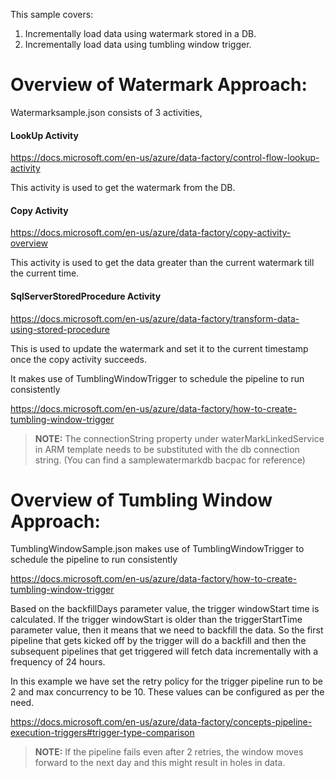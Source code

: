 This sample covers:
 1. Incrementally load data using watermark stored in a DB.
 2. Incrementally load data using tumbling window trigger.

# Overview of Watermark Approach:

Watermarksample.json consists of 3 activities, 

#### LookUp Activity

https://docs.microsoft.com/en-us/azure/data-factory/control-flow-lookup-activity

This activity is used to get the watermark from the DB.

#### Copy Activity

https://docs.microsoft.com/en-us/azure/data-factory/copy-activity-overview

This activity is used to get the data greater than the current watermark till the current time.

#### SqlServerStoredProcedure Activity

https://docs.microsoft.com/en-us/azure/data-factory/transform-data-using-stored-procedure


This is used to update the watermark and set it to the current timestamp once the copy activity succeeds.

It makes use of TumblingWindowTrigger to schedule the pipeline to run consistently

https://docs.microsoft.com/en-us/azure/data-factory/how-to-create-tumbling-window-trigger

> **NOTE:** The connectionString property under waterMarkLinkedService in ARM template needs to be substituted with the db connection string. (You can find a samplewatermarkdb bacpac for reference)

# Overview of Tumbling Window Approach:

TumblingWindowSample.json makes use of TumblingWindowTrigger to schedule the pipeline to run consistently

https://docs.microsoft.com/en-us/azure/data-factory/how-to-create-tumbling-window-trigger

Based on the backfillDays parameter value, the trigger windowStart time is calculated.
If the trigger windowStart is older than the triggerStartTime parameter value, then it means that we need to backfill the data.
So the first pipeline that gets kicked off by the trigger will do a backfill and then the subsequent pipelines that get triggered will fetch data incrementally with a frequency of 24 hours.

In this example we have set the retry policy for the trigger pipeline run to be 2 and max concurrency to be 10. These values can be configured as per the need.

https://docs.microsoft.com/en-us/azure/data-factory/concepts-pipeline-execution-triggers#trigger-type-comparison

> **NOTE:** If the pipeline fails even after 2 retries, the window moves forward to the next day and this might result in holes in data.